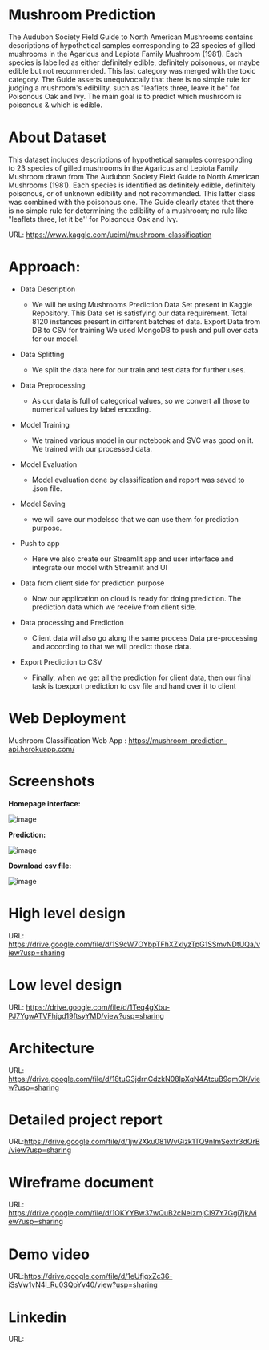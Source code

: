 Mushroom Prediction
==============================
The Audubon Society Field Guide to North American Mushrooms contains descriptions of hypothetical samples corresponding to 23 species of gilled mushrooms in the Agaricus and Lepiota Family Mushroom (1981). Each species is labelled as either definitely edible, definitely poisonous, or maybe edible but not recommended. This last category was merged with the toxic category. The Guide asserts unequivocally that there is no simple rule for judging a mushroom's edibility, such as "leaflets three, leave it be" for Poisonous Oak and Ivy. The main goal is to predict which mushroom is poisonous & which is edible.

About Dataset
================================
This dataset includes descriptions of hypothetical samples corresponding to 23 species of gilled mushrooms in the Agaricus and Lepiota Family Mushroom drawn from The Audubon Society Field Guide to North American Mushrooms (1981). Each species is identified as definitely edible, definitely poisonous, or of unknown edibility and not recommended. This latter class was combined with the poisonous one. The Guide clearly states that there is no simple rule for determining the edibility of a mushroom; no rule like "leaflets three, let it be'' for Poisonous Oak and Ivy.

URL: https://www.kaggle.com/uciml/mushroom-classification

Approach:
=================================
* Data Description
  * We will be using Mushrooms Prediction Data Set present in Kaggle Repository. This Data set is satisfying our data requirement. Total 8120 instances present in different        batches of data. Export Data from DB to CSV for training We used MongoDB to push and pull over data for our model.

* Data Splitting
  * We split the data here for our train and test data for further uses.

* Data Preprocessing
  * As our data is full of categorical values, so we convert all those to numerical values by label encoding.
  
* Model Training
  * We trained various model in our notebook and SVC was good on it. We trained with our processed data.
  
* Model Evaluation
  * Model evaluation done by classification and report was saved to .json file.

* Model Saving
  * we will save our modelsso that we can use them for prediction purpose.

* Push to app
  * Here we also create our Streamlit app and user interface and integrate our model with Streamlit and UI

* Data from client side for prediction purpose
  * Now our application on cloud is ready for doing prediction. The prediction data which we receive from client side.

* Data processing and Prediction
  * Client data will also go along the same process Data pre-processing and according to that we will predict those data.

* Export Prediction to CSV
  * Finally, when we get all the prediction for client data, then our final task is toexport prediction to csv file and hand over it to client
  
 Web Deployment
 ===================================
Mushroom Classification Web App : https://mushroom-prediction-api.herokuapp.com/

Screenshots
====================================
**Homepage interface:**

![image](https://user-images.githubusercontent.com/92853376/152312227-bf8d75e1-5169-4669-af01-a46c3a58fcf7.png)

**Prediction:**

![image](https://user-images.githubusercontent.com/92853376/152312323-0e664ff4-e5ab-48f1-a94d-f190ae6d9ad8.png)

**Download csv file:**

![image](https://user-images.githubusercontent.com/92853376/152312423-4f9f4b5a-2149-4a78-87f4-4fc8f150ad6d.png)

**High level design**
======================================
URL: https://drive.google.com/file/d/1S9cW7OYbpTFhXZxlyzTpG1SSmvNDtUQa/view?usp=sharing

**Low level design**
=======================================
URL: https://drive.google.com/file/d/1Teq4gXbu-PJ7YgwATVFhjgd19ftsyYMD/view?usp=sharing

**Architecture**
=======================================
URL: https://drive.google.com/file/d/18tuG3jdrnCdzkN08lpXqN4AtcuB9qmOK/view?usp=sharing

**Detailed project report**
=======================================
URL:https://drive.google.com/file/d/1jw2Xku081WvGizk1TQ9nImSexfr3dQrB/view?usp=sharing

**Wireframe document**
=======================================
URL: https://drive.google.com/file/d/1OKYYBw37wQuB2cNeIzmjCI97Y7Ggi7jk/view?usp=sharing

**Demo video**
=======================================
URL:https://drive.google.com/file/d/1eUfjgxZc36-iSsVw1vN4l_Ru0SQpYv40/view?usp=sharing 

**Linkedin**
========================================
URL:





